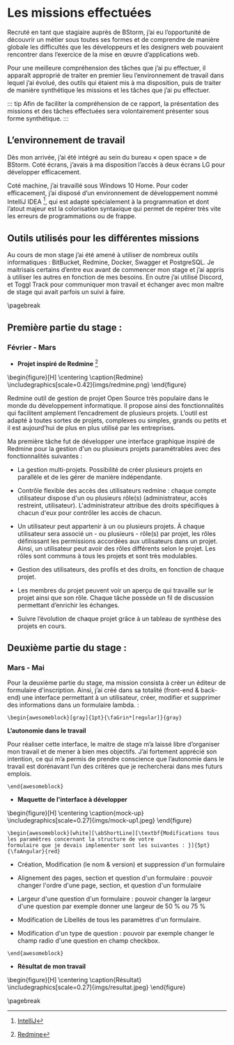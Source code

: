 Les missions effectuées
========================

Recruté en tant que stagiaire auprès de BStorm, j’ai eu l’opportunité de découvrir un métier sous toutes ses formes
et de comprendre de manière globale les difficultés que les développeurs et les
designers web pouvaient rencontrer dans l’exercice de la mise en œuvre
d’applications web. 


Pour une meilleure compréhension
des tâches que j’ai pu effectuer, il apparaît approprié de traiter en premier lieu
l’environnement de travail dans lequel j’ai évolué, des outils qui étaient mis à ma disposition, 
puis de traiter de manière synthétique les missions et les tâches que j’ai pu effectuer.


::: tip
Afin de faciliter la compréhension de ce rapport, la présentation des
missions et des tâches effectuées sera volontairement présenter sous
forme synthétique.
:::

## L’environnement de travail

Dès mon arrivée, j’ai été intégré au sein du bureau « open space » de BStorm. Coté
écrans, j’avais à ma disposition l’accès à deux écrans LG pour développer efficacement.


Coté machine, j’ai travaillé sous Windows 10 Home. Pour coder efficacement, j’ai
disposé d’un environnement de développement nommé IntelliJ IDEA [^1], qui est adapté spécialement à la
programmation et dont l’atout majeur est la colorisation syntaxique qui permet de
repérer très vite les erreurs de programmations ou de frappe. 

[^1]: [IntelliJ](https://www.jetbrains.com/fr-fr/idea/)

## Outils utilisés pour les différentes missions

Au cours de mon stage j’ai été amené à utiliser de nombreux outils informatiques :
BitBucket, Redmine, Docker, Swagger et PostgreSQL. Je maitrisais certains d’entre eux avant
de commencer mon stage et j’ai appris à utiliser les autres en fonction de mes besoins. En
outre j’ai utilisé Discord, et Toggl Track pour communiquer mon travail et échanger
avec mon maître de stage qui avait parfois un suivi à faire.

\pagebreak

## Première partie du stage :

### Février - Mars

* **Projet inspiré de Redmine** [^2]

[^2]: [Redmine](https://www.redmine.org/)

\begin{figure}[H]
\centering
\caption{Redmine}
\includegraphics[scale=0.42]{imgs/redmine.png}
\end{figure}


Redmine outil de gestion de projet Open Source très populaire dans le monde du développement informatique. 
Il propose ainsi des fonctionnalités qui facilitent amplement l’encadrement de plusieurs projets. L’outil est adapté à 
toutes sortes de projets, complexes ou simples, grands ou petits et il est aujourd’hui de plus en plus utilisé 
par les entreprises.

Ma première tâche fut de développer une interface graphique inspiré de Redmine pour la gestion d'un ou plusieurs projets 
paramétrables avec des fonctionnalités suivantes : 

- La gestion multi-projets. Possibilité de créer plusieurs projets en parallèle et de les gérer de manière indépendante.
  
- Contrôle flexible des accès des utilisateurs redmine : chaque compte utilisateur dispose d'un ou plusieurs rôle(s) 
  (administrateur, accès restreint, utilisateur). L'administrateur attribue des droits spécifiques à chacun d'eux pour 
  contrôler les accès de chacun.
  
- Un utilisateur peut appartenir à un ou plusieurs projets. À chaque utilisateur sera associé un - ou plusieurs - rôle(s) 
  par projet, les rôles définissant les permissions accordées aux utilisateurs dans un projet. Ainsi, un utilisateur 
  peut avoir des rôles différents selon le projet. Les rôles sont communs à tous les projets et sont très modulables.
  
- Gestion des utilisateurs, des profils et des droits, en fonction de chaque projet.
  
- Les membres du projet peuvent voir un aperçu de qui travaille sur le projet ainsi que son rôle. 
  Chaque tâche possède un fil de discussion permettant d’enrichir les échanges.
  
- Suivre l’évolution de chaque projet grâce à un tableau de synthèse des projets en cours.

## Deuxième partie du stage :

### Mars - Mai

Pour la deuxième partie du stage, ma mission consista à
créer un éditeur de formulaire d'inscription. Ainsi, j’ai créé dans sa totalité (front-end & back-end) une interface permettant à un
utilisateur, créer, modifier et supprimer des informations dans un formulaire lambda. 
:

```{=latex}
\begin{awesomeblock}[gray]{1pt}{\faGrin*[regular]}{gray}   
```

**L’autonomie dans le travail**

Pour réaliser cette interface, le maitre de stage m’a laissé libre
d’organiser mon travail et de mener à bien mes objectifs. J’ai
fortement apprécié son intention, ce qui m’a permis de prendre
conscience que l’autonomie dans le travail est dorénavant l’un des
critères que je rechercherai dans mes futurs emplois.

```{=latex}
\end{awesomeblock}
```

* **Maquette de l'interface à développer**

\begin{figure}[H]
\centering
\caption{mock-up}
\includegraphics[scale=0.27]{imgs/mock-up1.jpeg}
\end{figure}



```{=latex}
\begin{awesomeblock}[white][\abShortLine][\textbf{Modifications tous les paramètres concernant la structure de votre 
formulaire que je devais implementer sont les suivantes : }]{5pt}{\faAngular}{red}
```
- Création, Modification (le nom & version) et suppression d'un formulaire

- Alignement des pages, section et question d'un formulaire : pouvoir changer l'ordre d'une page, section, et question d'un formulaire

- Largeur d'une question d'un formulaire : pouvoir changer la largeur d'une question par exemple donner
  une largeur de 50 % ou 75 %

- Modification de Libellés de tous les paramètres d'un formulaire. 

- Modification d'un type de question : pouvoir par exemple changer le champ radio d'une question en champ checkbox. 
```{=latex}
\end{awesomeblock}
```


* **Résultat de mon travail**

\begin{figure}[H]
\centering
\caption{Résultat}
\includegraphics[scale=0.27]{imgs/resultat.jpeg}
\end{figure}




\pagebreak